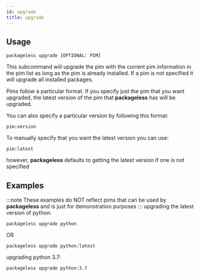 ```yaml
---
id: upgrade
title: upgrade
---
```


## Usage
```
packageless upgrade [OPTIONAL: PIM]
```

This subcommand will upgrade the pim with the current pim information in the pim list as long as the pim is already installed. If a pim is not specified it will upgrade all installed packages.

Pims follow a particular format. If you specify just the pim that you want upgraded, the latest version of the pim that **packageless** has will be upgraded.

You can also specify a particular version by following this format:
```
pim:version
```

To manually specify that you want the latest version you can use:
```
pim:latest
```
however, **packageless** defaults to getting the latest version if one is not specified

## Examples
:::note
These examples do NOT reflect pims that can be used by **packageless** and is just for demonstration purposes
:::
upgrading the latest version of python:
```
packageless upgrade python
```
OR
```
packageless upgrade python:latest
```

upgrading python 3.7:
```
packageless upgrade python:3.7
```